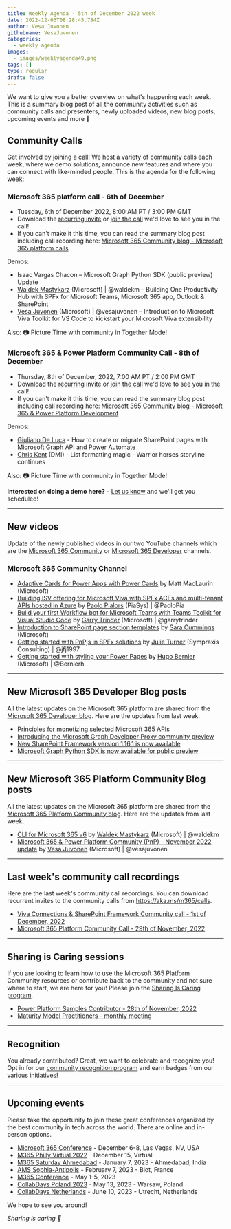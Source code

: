 ```yaml
---
title: Weekly Agenda - 5th of December 2022 week
date: 2022-12-03T08:28:45.784Z
author: Vesa Juvonen
githubname: VesaJuvonen
categories:
  - weekly agenda
images:
  - images/weeklyagenda49.png
tags: []
type: regular
draft: false
---
```


We want to give you a better overview on what's happening each week. This is a summary blog post of all the community activities such as community calls and presenters, newly uploaded videos, new blog posts, upcoming events and more 🚀


## Community Calls

Get involved by joining a call! We host a variety of [community calls](https://aka.ms/m365/calls) each week, where we demo solutions, announce new features and where you can connect with like-minded people. This is the agenda for the following week:

### Microsoft 365 platform call - 6th of December

* Tuesday, 6th of December 2022, 8:00 AM PT / 3:00 PM GMT
* Download the [recurring invite](https://aka.ms/m365-dev-call) or [join the call](https://aka.ms/m365-dev-call-join) we'd love to see you in the call!
* If you can't make it this time, you can read the summary blog post including call recording here: [Microsoft 365 Community blog - Microsoft 365 platform calls](https://pnp.github.io/blog/categories/microsoft-365-platform-call/)

Demos: 

* Isaac Vargas Chacon – Microsoft Graph Python SDK (public preview) Update
* [Waldek Mastykarz](https://twitter.com/waldekm) (Microsoft) | @waldekm – Building One Productivity Hub with SPFx for Microsoft Teams, Microsoft 365 app, Outlook & SharePoint
* [Vesa Juvonen](https://twitter.com/vesajuvonen) (Microsoft) | @vesajuvonen – Introduction to Microsoft Viva Toolkit for VS Code to kickstart your Microsoft Viva extensibility

Also: 📷 Picture Time with community in Together Mode!

### Microsoft 365 & Power Platform Community Call - 8th of December

* Thursday, 8th of December, 2022, 7:00 AM PT / 2:00 PM GMT
* Download the [recurring invite](https://aka.ms/spdev-sig-call) or [join the call](https://aka.ms/spdev-sig-call-join) we'd love to see you in the call!
* If you can't make it this time, you can read the summary blog post including call recording here: [Microsoft 365 Community blog - Microsoft 365 & Power Platform Development](https://pnp.github.io/blog/categories/microsoft-365-developer-community-call/)

Demos: 

* [Giuliano De Luca](https://twitter.com/DeLucaGiulian) - How to create or migrate SharePoint pages with Microsoft Graph API and Power Automate
* [Chris Kent](https://twitter.com/theChrisKent) (DMI) - List formatting magic - Warrior horses storyline continues

Also: 📷 Picture Time with community in Together Mode!

**Interested on doing a demo here?** - [Let us know](https://aka.ms/m365pnp/request/demo) and we'll get you scheduled!

---


## New videos

Update of the newly published videos in our two YouTube channels which are the [Microsoft 365 Community](https://www.youtube.com/channel/UC_mKdhw-V6CeCM7gTo_Iy7w) or [Microsoft 365 Developer](https://www.youtube.com/channel/UCV_6HOhwxYLXAGd-JOqKPoQ) channels.

### Microsoft 365 Community Channel
 
* [Adaptive Cards for Power Apps with Power Cards](https://www.youtube.com/watch?v=or4WL3ZHJwk) by Matt MacLaurin (Microsoft)  
* [Building ISV offering for Microsoft Viva with SPFx ACEs and multi-tenant APIs hosted in Azure](https://www.youtube.com/watch?v=6VEYD11m0TA) by [Paolo Pialors](https://twitter.com/PaoloPia) (PiaSys) | @PaoloPia
* [Build your first Workflow bot for Microsoft Teams with Teams Toolkit for Visual Studio Code](https://www.youtube.com/watch?v=rQIXOo0BevM) by [Garry Trinder](https://twitter.com/garrytrinder) (Microsoft) | @garrytrinder
* [Introduction to SharePoint page section templates](https://www.youtube.com/watch?v=YaFYjmDObtA) by [Sara Cummings](https://www.linkedin.com/in/sara-t-cummings/) (Microsoft)
* [Getting started with PnPjs in SPFx solutions](https://www.youtube.com/watch?v=DlOU4jfJjNY) by [Julie Turner](https://twitter.com/jfj1997) (Sympraxis Consulting) | @jfj1997
* [Getting started with styling your Power Pages](https://www.youtube.com/watch?v=ccU0UgQE0z8) by [Hugo Bernier](https://twitter.com/bernierh) (Microsoft) | @Bernierh 

---


## New Microsoft 365 Developer Blog posts

All the latest updates on the Microsoft 365 platform are shared from the [Microsoft 365 Developer blog](https://devblogs.microsoft.com/microsoft365dev/). Here are the updates from last week.

* [Principles for monetizing selected Microsoft 365 APIs](https://devblogs.microsoft.com/microsoft365dev/principles-for-monetizing-selected-microsoft-365-apis/)
* [Introducing the Microsoft Graph Developer Proxy community preview](https://devblogs.microsoft.com/microsoft365dev/introducing-the-microsoft-graph-developer-proxy-community-preview/)
* [New SharePoint Framework version 1.16.1 is now available](https://devblogs.microsoft.com/microsoft365dev/new-sharepoint-framework-version-1-16-1-is-available/)
* [Microsoft Graph Python SDK is now available for public preview](https://devblogs.microsoft.com/microsoft365dev/introducing-the-microsoft-graph-python-sdk-now-available-for-public-preview/)

---


## New Microsoft 365 Platform Community Blog posts

All the latest updates on the Microsoft 365 platform are shared from the [Microsoft 365 Platform Community blog](https://pnp.github.io/blog/). Here are the updates from last week.

* [CLI for Microsoft 365 v6](https://pnp.github.io/blog/cli-for-microsoft-365/cli-for-microsoft-365-v6-0/) by [Waldek Mastykarz](https://twitter.com/waldekm) (Microsoft) | @waldekm 
* [Microsoft 365 & Power Platform Community (PnP) - November 2022 update](https://pnp.github.io/blog/microsoft-365-platform-community-update/22-11-24/) by [Vesa Juvonen](https://twitter.com/vesajuvonen) (Microsoft) | @vesajuvonen


---

## Last week's community call recordings

Here are the last week's community call recordings. You can download recurrent invites to the community calls from https://aka.ms/m365/calls.

* [Viva Connections & SharePoint Framework Community call - 1st of December, 2022](https://pnp.github.io/blog/microsoft-viva-and-spfx-community-call/2022-12-01/)
* [Microsoft 365 Platform Community Call - 29th of November, 2022](https://pnp.github.io/blog/microsoft-365-platform-community-call/2022-11-29/)


---


## Sharing is Caring sessions

If you are looking to learn how to use the Microsoft 365 Platform Community resources or contribute back to the community and not sure where to start, we are here for you! Please join the [Sharing Is Caring program](https://pnp.github.io/sharing-is-caring/).

* [Power Platform Samples Contributor - 28th of November, 2022](https://forms.office.com/pages/responsepage.aspx?id=KtIy2vgLW0SOgZbwvQuRaXDXyCl9DkBHq4A2OG7uLpdUN0hMNTRPWVVWTkhFTk9QQzhFSTRIS1JLSC4u)
* [Maturity Model Practitioners - monthly meeting](https://aka.ms/mm4m365/invite)

---

## Recognition

You already contributed? Great, we want to celebrate and recognize you! Opt in for our [community recognition program](https://pnp.github.io/recognitionprogram/) and earn badges from our various initiatives! 

---

## Upcoming events

Please take the opportunity to join these great conferences organized by the best community in tech across the world. There are online and in-person options.

* [Microsoft 365 Conference](https://m365conf.com/#!/) - December 6-8, Las Vegas, NV, USA
* [M365 Philly Virtual 2022](https://www.communitydays.org/event/2022-12-15/m365-philly-virtual-2022) - December 15, Virtual
* [M365 Saturday Ahmedabad](https://www.communitydays.org/event/2023-01-07/m365-saturday-ahmedabad) - January 7, 2023 - Ahmedabad, India
* [AMS Sophia-Antipolis](https://www.communitydays.org/event/2023-02-07/ams-sophia-antipolis) - February 7, 2023 - Biot, France
* [M365 Conference](https://sharepointna.com/) - May 1-5, 2023
* [CollabDays Poland 2023](https://www.communitydays.org/event/2023-05-13/collabdays-poland-2023) - May 13, 2023 - Warsaw, Poland
* [CollabDays Netherlands](https://www.communitydays.org/event/2023-06-10/collabdays-netherlands-2023) - June 10, 2023 - Utrecht, Netherlands

We hope to see you around!

_Sharing is caring 🧡_


